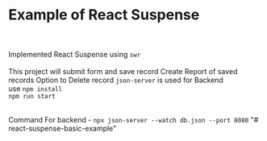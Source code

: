# Example of React Suspense <br><br>
Implemented React Suspense using `swr`<br><br>
This project will submit form and save record 
Create Report of saved records
Option to Delete record
`json-server` is used for Backend  <br>
use `npm install`<br>
    `npm run start`<br><br>

Command For backend - `npx json-server --watch db.json --port 8080` "# react-suspense-basic-example" 
